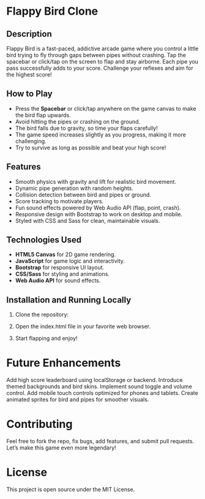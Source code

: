 # Flappy Bird Clone

## Description

Flappy Bird is a fast-paced, addictive arcade game where you control a little bird trying to fly through gaps between pipes without crashing. Tap the spacebar or click/tap on the screen to flap and stay airborne. Each pipe you pass successfully adds to your score. Challenge your reflexes and aim for the highest score!

## How to Play

- Press the **Spacebar** or click/tap anywhere on the game canvas to make the bird flap upwards.
- Avoid hitting the pipes or crashing on the ground.
- The bird falls due to gravity, so time your flaps carefully!
- The game speed increases slightly as you progress, making it more challenging.
- Try to survive as long as possible and beat your high score!

## Features

- Smooth physics with gravity and lift for realistic bird movement.
- Dynamic pipe generation with random heights.
- Collision detection between bird and pipes or ground.
- Score tracking to motivate players.
- Fun sound effects powered by Web Audio API (flap, point, crash).
- Responsive design with Bootstrap to work on desktop and mobile.
- Styled with CSS and Sass for clean, maintainable visuals.

## Technologies Used

- **HTML5 Canvas** for 2D game rendering.
- **JavaScript** for game logic and interactivity.
- **Bootstrap** for responsive UI layout.
- **CSS/Sass** for styling and animations.
- **Web Audio API** for sound effects.

## Installation and Running Locally

1. Clone the repository:

2. Open the index.html file in your favorite web browser.

3. Start flapping and enjoy!

# Future Enhancements
Add high score leaderboard using localStorage or backend.
Introduce themed backgrounds and bird skins.
Implement sound toggle and volume control.
Add mobile touch controls optimized for phones and tablets.
Create animated sprites for bird and pipes for smoother visuals.
# Contributing
Feel free to fork the repo, fix bugs, add features, and submit pull requests. Let’s make this game even more legendary!

# License
This project is open source under the MIT License.
